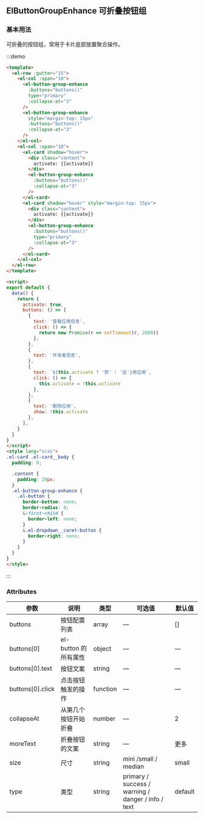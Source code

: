 ## ElButtonGroupEnhance 可折叠按钮组

### 基本用法

可折叠的按钮组，常用于卡片底部放置聚合操作。

:::demo

```html
<template>
  <el-row :gutter="15">
    <el-col :span="10">
      <el-button-group-enhance
        :buttons="buttons()"
        type="primary"
        :collapse-at="3"
      />
      <el-button-group-enhance
        style="margin-top: 15px"
        :buttons="buttons()"
        :collapse-at="3"
      />
    </el-col>
    <el-col :span="10">
      <el-card shadow="hover">
        <div class="content">
          activate: {{activate}}
        </div>
        <el-button-group-enhance
          :buttons="buttons()"
          :collapse-at="3"
        />
      </el-card>
      <el-card shadow="hover" style="margin-top: 15px">
        <div class="content">
          activate: {{activate}}
        </div>
        <el-button-group-enhance
          :buttons="buttons()"
          type="primary"
          :collapse-at="3"
        />
      </el-card>
    </el-col>
  </el-row>
</template>

<script>
export default {
  data() {
    return {
      activate: true,
      buttons: () => [
        {
          text: '查看应用信息',
          click: () => {
            return new Promise(r => setTimeout(r, 2000))
          },
        },
        {
          text: '开发者信息',
        },
        {
          text: `${this.activate ? '禁' : '启'}用应用`,
          click: () => {
            this.activate = !this.activate
          },
        },
        {
          text: '删除应用',
          show: !this.activate
        },
      ],
    }
  }
}
</script>
<style lang="scss">
.el-card .el-card__body {
  padding: 0;

  .content {
    padding: 20px;
  }
  .el-button-group-enhance {
    .el-button {
      border-bottom: none;
      border-radius: 0;
      &:first-child {
        border-left: none;
      }
      &.el-dropdown__caret-button {
        border-right: none;
      }
    }
  }
}
</style>
```
:::

### Attributes
| 参数      | 说明    | 类型      | 可选值       | 默认值   |
|---------- |-------- |---------- |-------------  |-------- |
| buttons     | 按钮配置列表  | array  |   —    |    []     |
| buttons[0]     | el-button 的所有属性  | object  |   —    |    —     |
| buttons[0].text     | 按钮文案  | string  |   —    |    —     |
| buttons[0].click     | 点击按钮触发的操作  | function  |   —    |    —     |
| collapseAt  | 从第几个按钮开始折叠  | number  |   —    |    2     |
| moreText  | 折叠按钮的文案 | string  |   —    |    更多     |
| size  | 尺寸 | string  |   mini /small / median    |  small |
| type  | 类型 | string  | primary / success / warning / danger / info / text  | default  |
